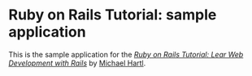 # Ruby on Rails Tutorial: sample application

This is the sample application for the 
[*Ruby on Rails Tutorial:
Lear Web Development with Rails*](http://www.railstutorial.org/)
by [Michael Hartl](http://www.michaelhartl.com/).
